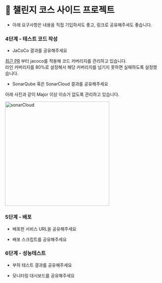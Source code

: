 # 🎯 챌린지 코스 사이드 프로젝트

* 아래 요구사항은 내용을 직접 기입하셔도 좋고, 링크로 공유해주셔도 좋습니다.

### 4단계 - 테스트 코드 작성

- JaCoCo 결과를 공유해주세요

[최근 PR](https://github.com/ch0213/admin-site-server/pull/87) 부터 jacoco를 적용해 코드 커버리지를 관리하고 있습니다. <br>
라인 커버리지를 80%로 설정해서 해당 커버리지를 넘기지 못하면 실패하도록 설정했습니다.

- SonarQube 혹은 SonarCloud 결과를 공유해주세요

아래 사진과 같이 Major 이상 이슈가 없도록 관리하고 있습니다.

<img width="337" alt="sonarCloud" src="https://user-images.githubusercontent.com/49121847/208295783-caf63554-3882-4eaf-b7a9-8edd8d073630.png">


### 5단계 - 배포

- 배포한 서비스 URL을 공유해주세요

- 배포 스크립트를 공유해주세요


### 6단계 - 성능테스트

- 부하 테스트 결과를 공유해주세요

- 모니터링 대시보드를 공유해주세요
